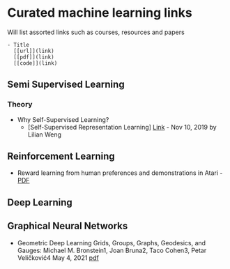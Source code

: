 # Curated machine learning links

Will list assorted links such as courses, resources and papers 

```
- Title
  [[url]](link) 
  [[pdf]](link) 
  [[code]](link)
```

## Semi Supervised Learning

### Theory
- Why Self-Supervised Learning?
    - [Self-Supervised Representation Learning] [Link](https://lilianweng.github.io/lil-log/2019/11/10/self-supervised-learning.html) - Nov 10, 2019 by Lilian Weng  

## Reinforcement Learning
- Reward learning from human preferences and demonstrations in Atari - [PDF](https://arxiv.org/pdf/1811.06521.pdf)

## Deep Learning

## Graphical Neural Networks
- Geometric Deep Learning Grids, Groups, Graphs, Geodesics, and Gauges: Michael M. Bronstein1, Joan Bruna2, Taco Cohen3, Petar Veličković4 May 4, 2021 [pdf](https://arxiv.org/pdf/2104.13478.pdf)
